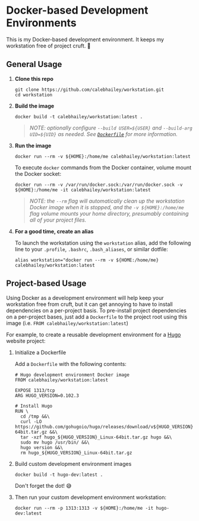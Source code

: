 # Docker-based Development Environments

This is my Docker-based development environment. It keeps my workstation free of project cruft. 🧹

## General Usage

1. **Clone this repo**

   ```
   git clone https://github.com/calebhailey/workstation.git
   cd workstation
   ```

1. **Build the image**

   ```
   docker build -t calebhailey/workstation:latest .
   ```

   > _NOTE: optionally configure `--build USER=${USER}` and `--build-arg UID=${UID}` as needed. See [`Dockerfile`](/Dockerfile) for more information._

1. **Run the image** 

   ```
   docker run --rm -v ${HOME}:/home/me calebhailey/workstation:latest
   ```

   To execute `docker` commands from the Docker container, volume mount the Docker socket: 

   ```
   docker run --rm -v /var/run/docker.sock:/var/run/docker.sock -v ${HOME}:/home/me -it calebhailey/workstation:latest
   ```

   > _NOTE: the `--rm` flag will automatically clean up the workstation Docker image when it is stopped, and the `-v ${HOME}:/home/me` flag volume mounts your home directory, presumably containing all of your project files._

1. **For a good time, create an alias**

   To launch the workstation using the `workstation` alias, add the following line to your `.profile`, `.bashrc`, `.bash_aliases`, or similar dotfile: 

   ```
   alias workstation="docker run --rm -v ${HOME:/home/me} calebhailey/workstation:latest
   ```

## Project-based Usage

Using Docker as a development environment will help keep your workstation free from cruft, but it can get annoying to have to install dependencies on a per-project basis. 
To pre-install project dependencies on a per-project bases, just add a `Dockerfile` to the project root using this image (i.e. `FROM calebhailey/workstation:latest`)

For example, to create a reusable development environment for a [Hugo] website project:

1. Initialize a Dockerfile

   Add a `Dockerfile` with the following contents:

   ```
   # Hugo development environment Docker image
   FROM calebhailey/workstation:latest
   
   EXPOSE 1313/tcp
   ARG HUGO_VERSION=0.102.3
   
   # Install Hugo
   RUN \
     cd /tmp &&\
     curl -LO https://github.com/gohugoio/hugo/releases/download/v${HUGO_VERSION}/hugo_${HUGO_VERSION}_Linux-64bit.tar.gz &&\
     tar -xzf hugo_${HUGO_VERSION}_Linux-64bit.tar.gz hugo &&\
     sudo mv hugo /usr/bin/ &&\
     hugo version &&\
     rm hugo_${HUGO_VERSION}_Linux-64bit.tar.gz
   ```

1. Build custom development environment images

   ```
   docker build -t hugo-dev:latest .
   ```

   Don't forget the dot! 😅

1. Then run your custom development environment workstation: 

   ```
   docker run --rm -p 1313:1313 -v ${HOME}:/home/me -it hugo-dev:latest
   ```

[Hugo]: https://gohugo.io